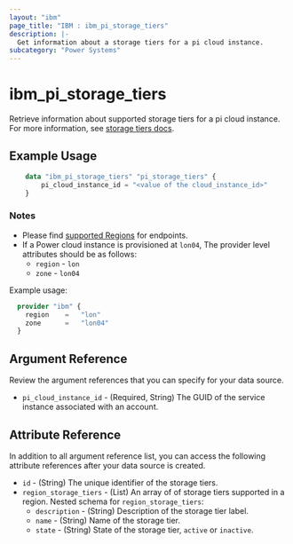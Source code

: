 ```yaml
---
layout: "ibm"
page_title: "IBM : ibm_pi_storage_tiers"
description: |-
  Get information about a storage tiers for a pi cloud instance.
subcategory: "Power Systems"
---
```


# ibm_pi_storage_tiers

Retrieve information about supported storage tiers for a pi cloud instance. For more information, see [storage tiers docs](https://cloud.ibm.com/apidocs/power-cloud#pcloud-cloudinstances-storagetiers-getall).

## Example Usage

```terraform
    data "ibm_pi_storage_tiers" "pi_storage_tiers" {
        pi_cloud_instance_id = "<value of the cloud_instance_id>"
    }
```

### Notes

- Please find [supported Regions](https://cloud.ibm.com/apidocs/power-cloud#endpoint) for endpoints.
- If a Power cloud instance is provisioned at `lon04`, The provider level attributes should be as follows:
  - `region` - `lon`
  - `zone` - `lon04`

Example usage:

  ```terraform
    provider "ibm" {
      region    =   "lon"
      zone      =   "lon04"
    }
  ```

## Argument Reference

Review the argument references that you can specify for your data source.

- `pi_cloud_instance_id` - (Required, String) The GUID of the service instance associated with an account.

## Attribute Reference

In addition to all argument reference list, you can access the following attribute references after your data source is created.

- `id` - (String) The unique identifier of the storage tiers.
- `region_storage_tiers` - (List) An array of of storage tiers supported in a region.
    Nested schema for `region_storage_tiers`:
  - `description` - (String) Description of the storage tier label.
  - `name` - (String) Name of the storage tier.
  - `state` - (String) State of the storage tier, `active` or `inactive`.
